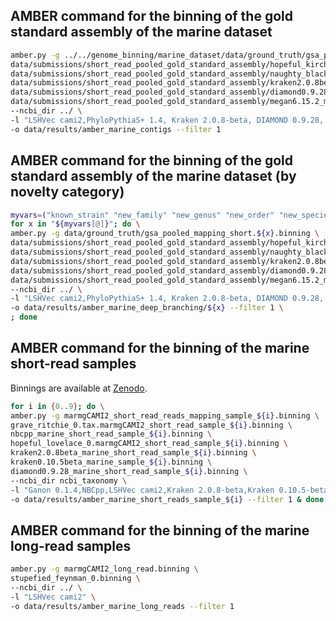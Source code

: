 ## AMBER command for the binning of the gold standard assembly of the marine dataset

~~~BASH
amber.py -g ../../genome_binning/marine_dataset/data/ground_truth/gsa_pooled_mapping_short.binning \
data/submissions/short_read_pooled_gold_standard_assembly/hopeful_kirch_0.binning \
data/submissions/short_read_pooled_gold_standard_assembly/naughty_blackwell_0.binning \
data/submissions/short_read_pooled_gold_standard_assembly/kraken2.0.8beta_marine.binning \
data/submissions/short_read_pooled_gold_standard_assembly/diamond0.9.28_marine.binning \
data/submissions/short_read_pooled_gold_standard_assembly/megan6.15.2_marine.binning \
--ncbi_dir ../ \
-l "LSHVec cami2,PhyloPythiaS+ 1.4, Kraken 2.0.8-beta, DIAMOND 0.9.28, MEGAN 6.15.2" \
-o data/results/amber_marine_contigs --filter 1
~~~

## AMBER command for the binning of the gold standard assembly of the marine dataset (by novelty category)

~~~BASH
myvars=("known_strain" "new_family" "new_genus" "new_order" "new_species" "new_strain" "plasmid" "unknown" "virus"); \
for x in "${myvars[@]}"; do \
amber.py -g data/ground_truth/gsa_pooled_mapping_short.${x}.binning \
data/submissions/short_read_pooled_gold_standard_assembly/hopeful_kirch_0.${x}.binning \
data/submissions/short_read_pooled_gold_standard_assembly/naughty_blackwell_0.${x}.binning \
data/submissions/short_read_pooled_gold_standard_assembly/kraken2.0.8beta_marine.${x}.binning \
data/submissions/short_read_pooled_gold_standard_assembly/diamond0.9.28_marine.${x}.binning \
data/submissions/short_read_pooled_gold_standard_assembly/megan6.15.2_marine.${x}.binning \
--ncbi_dir ../ \
-l "LSHVec cami2,PhyloPythiaS+ 1.4, Kraken 2.0.8-beta, DIAMOND 0.9.28, MEGAN 6.15.2" \
-o data/results/amber_marine_deep_branching/${x} --filter 1 \
; done
~~~

## AMBER command for the binning of the marine short-read samples

Binnings are available at [Zenodo](https://zenodo.org/communities/cami/).

~~~BASH
for i in {0..9}; do \
amber.py -g marmgCAMI2_short_read_reads_mapping_sample_${i}.binning \
grave_ritchie_0.tax.marmgCAMI2_short_read_sample_${i}.binning \
nbcpp_marine_short_read_sample_${i}.binning \
hopeful_lovelace_0.marmgCAMI2_short_read_sample_${i}.binning \
kraken2.0.8beta_marine_short_read_sample_${i}.binning \
kraken0.10.5beta_marine_sample_${i}.binning \
diamond0.9.28_marine_short_read_sample_${i}.binning \
--ncbi_dir ncbi_taxonomy \
-l "Ganon 0.1.4,NBCpp,LSHVec cami2,Kraken 2.0.8-beta,Kraken 0.10.5-beta,Diamond 0.9.28" \
-o data/results/amber_marine_short_reads_sample_${i} --filter 1 & done
~~~

## AMBER command for the binning of the marine long-read samples

~~~BASH
amber.py -g marmgCAMI2_long_read.binning \
stupefied_feynman_0.binning \
--ncbi_dir ../ \
-l "LSHVec cami2" \
-o data/results/amber_marine_long_reads --filter 1
~~~
